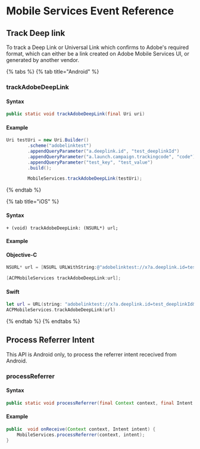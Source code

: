 # Mobile Services Event Reference

## Track Deep link  <a id="trackdeeplink"></a>

To track a Deep Link or Universal Link which confirms to Adobe's required format, which can either be a link created on Adobe Mobile Services UI, or generated by another vendor.

{% tabs %}
{% tab title="Android" %}

### trackAdobeDeepLink

#### Syntax

```java
public static void trackAdobeDeepLink(final Uri uri)
```

#### Example

```java
Uri testUri = new Uri.Builder()
		.scheme("adobelinktest")
		.appendQueryParameter("a.deeplink.id", "test_deeplinkId")
		.appendQueryParameter("a.launch.campaign.trackingcode", "code")
		.appendQueryParameter("test_key", "test_value")		
		.build();

		MobileServices.trackAdobeDeepLink(testUri);
```
{% endtab %}

{% tab title="iOS" %}
#### Syntax
```
+ (void) trackAdobeDeepLink: (NSURL*) url;
```

#### Example

#### Objective-C

```objective-c
NSURL* url = [NSURL URLWithString:@"adobelinktest://x?a.deeplink.id=test_deeplinkId&a.launch.campaign.trackingcode=code&test_key=test_value"];

[ACPMobileServices trackAdobeDeepLink:url];
```

#### Swift
```swift
let url = URL(string: "adobelinktest://x?a.deeplink.id=test_deeplinkId&a.launch.campaign.trackingcode=code&test_key=test_value")!
ACPMobileServices.trackAdobeDeepLink(url)
```
{% endtab %}
{% endtabs %}

## Process Referrer Intent

This API is Android only, to process the referrer intent rececived from Android.

### processReferrer

#### Syntax

```java
public static void processReferrer(final Context context, final Intent intent)
```

#### Example

```java
public  void onReceive(Context context, Intent intent) {
	MobileServices.processReferrer(context, intent);
}
```




